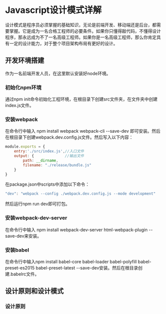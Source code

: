 # Javascript设计模式详解
设计模式是程序员必须掌握的基础知识，无论是前端开发、移动端还是后台，都需要掌握。它是成为一名合格工程师的必要条件。如果你只懂得敲代码，不懂得设计程序，那永远成为不了一名高级工程师。如果你是一名高级工程师，那么你肯定具有一定的设计能力，对于整个项目架构布局有更好的设计。

## 开发环境搭建
作为一名前端开发人员，在这里默认安装好node环境。
### 初始化npm环境
通过npm init命令初始化工程环境，在根目录下创建src文件夹，在文件夹中创建index.js文件。
### 安装webpack
在命令行中输入 npm install webpack webpack-cli --save-dev 即可安装。然后在根目录下创建webpack.dev.config.js文件。然后写入以下内容：

```js
module.exports = {
    entry:'./src/index.js',//入口文件
    output: {              //输出文件
        path: __dirname,
        filename: "./release/bundle.js"
    }
}
```
在package.json中scripts中添加以下命令：

```js
"dev": "webpack --config ./webpack.dev.config.js --mode development"
```
然后运行npm run dev即可打包。
### 安装webpack-dev-server
在命令行中输入 npm install webpack-dev-server html-webpack-plugin --save-dev来安装。
### 安装babel
在命令行中输入npm install babel-core babel-loader babel-polyfill babel-preset-es2015 babel-preset-latest --save-dev安装。然后在根目录创建.babelrc文件。

## 设计原则和设计模式
### 设计原则
